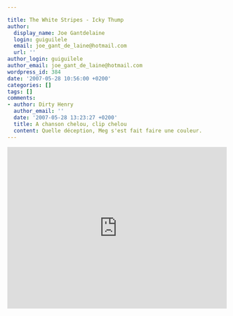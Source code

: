 ```yaml
---

title: The White Stripes - Icky Thump
author:
  display_name: Joe Gantdelaine
  login: guiguilele
  email: joe_gant_de_laine@hotmail.com
  url: ''
author_login: guiguilele
author_email: joe_gant_de_laine@hotmail.com
wordpress_id: 384
date: '2007-05-28 10:56:00 +0200'
categories: []
tags: []
comments:
- author: Dirty Henry
  author_email: ''
  date: '2007-05-28 13:23:27 +0200'
  title: A chanson chelou, clip chelou
  content: Quelle déception, Meg s'est fait faire une couleur.
---
```

<iframe width="500" height="369" src="http://www.youtube.com/embed/5roz5-wdjBg" frameborder="0" allowfullscreen></iframe>
